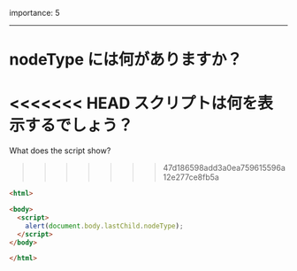 importance: 5

---

# nodeType には何がありますか？

<<<<<<< HEAD
スクリプトは何を表示するでしょう？
=======
What does the script show?
>>>>>>> 47d186598add3a0ea759615596a12e277ce8fb5a

```html
<html>

<body>
  <script>
    alert(document.body.lastChild.nodeType);
  </script>
</body>

</html>
```
